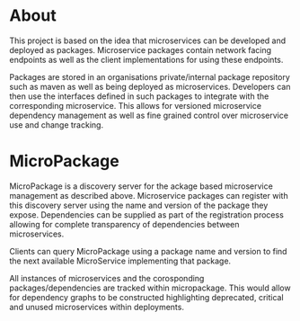 # About
This project is based on the idea that microservices can be developed and deployed as packages.
Microservice packages contain network facing endpoints as well as the client implementations for using these endpoints.

Packages are stored in an organisations private/internal package repository such as maven as well as being deployed as microservices.
Developers can then use the interfaces defined in such packages to integrate with the corresponding microservice.
This allows for versioned microservice dependency management as well as fine grained control over microservice use and change tracking.

# MicroPackage
MicroPackage is a discovery server for the ackage based microservice management as described above.
Microservice packages can register with this discovery server using the name and version of the package they expose.
Dependencies can be supplied as part of the registration process allowing for complete transparency of dependencies between microservices.

Clients can query MicroPackage using a package name and version to find the next available MicroService implementing that package.

All instances of microservices and the corosponding packages/dependencies are tracked within micropackage.
This would allow for dependency graphs to be constructed highlighting deprecated, critical and unused microservices within deployments.